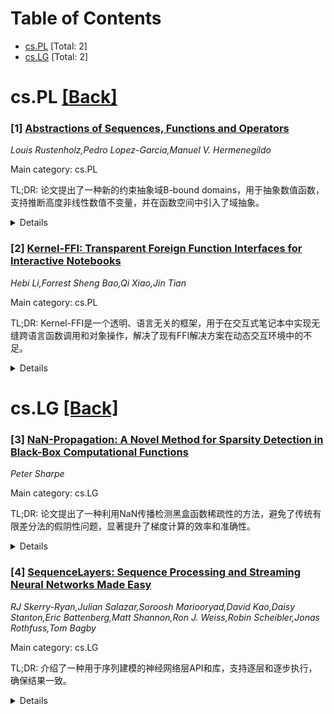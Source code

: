 <div id=toc></div>

# Table of Contents

- [cs.PL](#cs.PL) [Total: 2]
- [cs.LG](#cs.LG) [Total: 2]


<div id='cs.PL'></div>

# cs.PL [[Back]](#toc)

### [1] [Abstractions of Sequences, Functions and Operators](https://arxiv.org/abs/2507.23151)
*Louis Rustenholz,Pedro Lopez-Garcia,Manuel V. Hermenegildo*

Main category: cs.PL

TL;DR: 论文提出了一种新的约束抽象域B-bound domains，用于抽象数值函数，支持推断高度非线性数值不变量，并在函数空间中引入了域抽象。


<details>
  <summary>Details</summary>
Motivation: 研究动机是解决递归定义函数的闭式边界推断问题，应用于程序分析和混合系统。

Method: 方法包括提出B-bound domains抽象域，利用凸性简化传递函数设计，并引入域抽象提升值空间映射到函数空间的Galois连接。

Result: 结果表明B-bound domains能有效推断非线性不变量，且域抽象支持符号到数值函数的转换和方程降维。

Conclusion: 结论是该方法在程序分析和混合系统中具有广泛应用潜力，特别是在处理复杂非线性问题时。

Abstract: We present theoretical and practical results on the order theory of lattices
of functions, focusing on Galois connections that abstract (sets of) functions
- a topic known as higher-order abstract interpretation.
  We are motivated by the challenge of inferring closed-form bounds on
functions which are defined recursively, i.e. as the fixed point of an operator
or, equivalently, as the solution to a functional equation. This has multiple
applications in program analysis (e.g. cost analysis, loop acceleration,
declarative language analysis) and in hybrid systems governed by differential
equations.
  Our main contribution is a new family of constraint-based abstract domains
for abstracting numerical functions, B-bound domains, which abstract a function
f by a conjunction of bounds from a preselected set of boundary functions. They
allow inferring highly non-linear numerical invariants, which classical
numerical abstract domains struggle with. We uncover a convexity property in
the constraint space that simplifies, and, in some cases, fully automates,
transfer function design.
  We also introduce domain abstraction, a functor that lifts arbitrary mappings
in value space to Galois connections in function space. This supports
abstraction from symbolic to numerical functions (i.e. size abstraction), and
enables dimensionality reduction of equations.
  We base our constructions of transfer functions on a simple operator
language, starting with sequences, and extending to more general functions,
including multivariate, piecewise, and non-discrete domains.

</details>


### [2] [Kernel-FFI: Transparent Foreign Function Interfaces for Interactive Notebooks](https://arxiv.org/abs/2507.23205)
*Hebi Li,Forrest Sheng Bao,Qi Xiao,Jin Tian*

Main category: cs.PL

TL;DR: Kernel-FFI是一个透明、语言无关的框架，用于在交互式笔记本中实现无缝跨语言函数调用和对象操作，解决了现有FFI解决方案在动态交互环境中的不足。


<details>
  <summary>Details</summary>
Motivation: 现有FFI解决方案在动态交互式笔记本环境（如Jupyter）中表现不佳，需要大量手动配置，缺乏对递归调用和面向对象编程的支持。

Method: Kernel-FFI通过源代码级转换自动重写跨语言调用，无需手动绑定或样板代码，并引入侧通道通信机制支持递归和异步调用。

Result: Kernel-FFI提供了对面向对象编程的全面支持，包括跨语言对象引用和自动资源管理。

Conclusion: Kernel-FFI为多语言开发提供了高效、透明的解决方案，并将开源发布。

Abstract: Foreign Function Interfaces (FFIs) are essential for enabling
interoperability between programming languages, yet existing FFI solutions are
ill-suited for the dynamic, interactive workflows prevalent in modern notebook
environments such as Jupyter. Current approaches require extensive manual
configuration, introduce significant boilerplate, and often lack support for
recursive calls and object-oriented programming (OOP) constructs-features
critical for productive, multi-language development.
  We present Kernel-FFI, a transparent, language-agnostic framework that
enables seamless cross-language function calls and object manipulation within
interactive notebooks. Kernel-FFI employs source-level transformation to
automatically rewrite cross-language invocations, eliminating the need for
manual bindings or boilerplate. Kernel-FFI provides robust support for OOP by
enabling foreign object referencing and automatic resource management across
language boundaries. Furthermore, to address the blocking nature of Jupyter
kernels and support recursive and asynchronous foreign calls, we introduce a
novel side-channel communication mechanism. Our tool will be open-sourced and
available at https://codepod.io/docs/kernel-ffi

</details>


<div id='cs.LG'></div>

# cs.LG [[Back]](#toc)

### [3] [NaN-Propagation: A Novel Method for Sparsity Detection in Black-Box Computational Functions](https://arxiv.org/abs/2507.23186)
*Peter Sharpe*

Main category: cs.LG

TL;DR: 论文提出了一种利用NaN传播检测黑盒函数稀疏性的方法，避免了传统有限差分法的假阴性问题，显著提升了梯度计算的效率和准确性。


<details>
  <summary>Details</summary>
Motivation: 现有有限差分法在检测黑盒函数稀疏性时存在假阴性问题，可能导致梯度计算错误且难以诊断。

Method: 通过系统性地用NaN污染输入并观察输出的NaN传播，重建保守的稀疏模式，消除假阴性。

Result: 在航空航天机翼重量模型中，实现了1.52倍的加速，并检测到传统方法遗漏的数十个依赖关系。

Conclusion: 该方法利用IEEE 754标准，无需修改现有黑盒代码即可跨语言和数学库工作，显著提升了稀疏性检测的效率和可靠性。

Abstract: Sparsity detection in black-box functions enables significant computational
speedups in gradient-based optimization through Jacobian compression, but
existing finite-difference methods suffer from false negatives due to
coincidental zero gradients. These false negatives can silently corrupt
gradient calculations, leading to difficult-to-diagnose errors. We introduce
NaN-propagation, which exploits the universal contamination property of IEEE
754 Not-a-Number floating-point values to trace input-output dependencies
through floating-point numerical computations. By systematically contaminating
inputs with NaN and observing which outputs become NaN, the method reconstructs
conservative sparsity patterns that eliminate false negatives. We demonstrate
the approach on an aerospace wing weight model, achieving a 1.52x speedup while
detecting dozens of dependencies missed by conventional methods -- a
significant improvement since gradient computation is the bottleneck in many
optimization workflows. The technique leverages IEEE 754 compliance to work
across programming languages and math libraries without modifying existing
black-box codes. Advanced strategies including NaN payload encoding enable
faster-than-linear time complexity, improving upon existing black-box sparsity
detection methods. Practical algorithms are also proposed to mitigate
challenges from branching code execution common in engineering applications.

</details>


### [4] [SequenceLayers: Sequence Processing and Streaming Neural Networks Made Easy](https://arxiv.org/abs/2507.23292)
*RJ Skerry-Ryan,Julian Salazar,Soroosh Mariooryad,David Kao,Daisy Stanton,Eric Battenberg,Matt Shannon,Ron J. Weiss,Robin Scheibler,Jonas Rothfuss,Tom Bagby*

Main category: cs.LG

TL;DR: 介绍了一种用于序列建模的神经网络层API和库，支持逐层和逐步执行，确保结果一致。


<details>
  <summary>Details</summary>
Motivation: 简化序列模型的创建，支持流式处理和并行序列处理，减少常见错误。

Method: 定义显式状态表示和逐步执行方法，确保与无状态逐层调用结果一致。

Result: 实现了可立即流式处理的复杂模型，提供全面的层和组合器，支持生产级模型构建。

Conclusion: SequenceLayers API和库为序列建模提供了高效、可组合且正确的解决方案。

Abstract: We introduce a neural network layer API and library for sequence modeling,
designed for easy creation of sequence models that can be executed both
layer-by-layer (e.g., teacher-forced training) and step-by-step (e.g.,
autoregressive sampling). To achieve this, layers define an explicit
representation of their state over time (e.g., a Transformer KV cache, a
convolution buffer, an RNN hidden state), and a step method that evolves that
state, tested to give identical results to a stateless layer-wise invocation.
This and other aspects of the SequenceLayers contract enables complex models to
be immediately streamable, mitigates a wide range of common bugs arising in
both streaming and parallel sequence processing, and can be implemented in any
deep learning library. A composable and declarative API, along with a
comprehensive suite of layers and combinators, streamlines the construction of
production-scale models from simple streamable components while preserving
strong correctness guarantees. Our current implementations of SequenceLayers
(JAX, TensorFlow 2) are available at https://github.com/google/sequence-layers.

</details>
